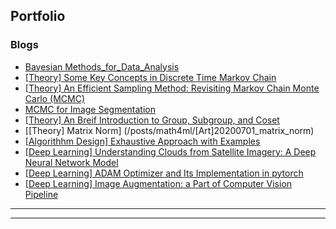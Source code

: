 ## Portfolio
<!---
---
### Category Name 1 

[Project 1 Title](/sample_page)
<img src="images/dummy_thumbnail.jpg?raw=true"/>

---
[Project 2 Title](/pdf/sample_presentation.pdf)
<img src="images/dummy_thumbnail.jpg?raw=true"/>

---
[Project 3 Title](http://example.com/)
<img src="images/dummy_thumbnail.jpg?raw=true"/>

---
--->

### Blogs
<!---
- [Project 2 Title](http://example.com/)
- [SLAM2D](https://lkforward.github.io/SLAM2D)
--->
- [Bayesian Methods_for_Data_Analysis](/posts/Bayesian_methods_for_data_ana)
- [[Theory] Some Key Concepts in Discrete Time Markov Chain](/posts/MCMC/part1_Markov_chain_theory.html)
- [[Theory] An Efficient Sampling Method: Revisiting Markov Chain Monte Carlo (MCMC)](/posts/MCMC/part2_MCMC_algo.html)
- [MCMC for Image Segmentation](/posts/MCMC/01052020_mcmc_segmentation.html)
- [[Theory] An Breif Introduction to Group, Subgroup, and Coset](/posts/math4ml/01112020_Group_theory.html)
- [[Theory] Matrix Norm] (/posts/math4ml/[Art]20200701_matrix_norm)
- [[Algorithhm Design] Exhaustive Approach with Examples](/posts/algorithm/20200112_exaustive_methods.html)
- [[Deep Learning] Understanding Clouds from Satellite Imagery: A Deep Neural Network Model](/posts/cloud_prj/12292019_Understand_cloud.html)
- [[Deep Learning] ADAM Optimizer and Its Implementation in pytorch](/posts/cloud_prj/[ART]20200628_optimizer_in_pytorch.html)
- [[Deep Learning] Image Augmentation: a Part of Computer Vision Pipeline](/posts/cloud_prj/[Art]20200710_augmentation_with_unit_test.html)


---




---
<!-- Remove above link if you don't want to attibute -->
